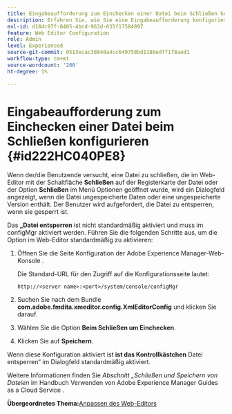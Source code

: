```yaml
---
title: Eingabeaufforderung zum Einchecken einer Datei beim Schließen konfigurieren
description: Erfahren Sie, wie Sie eine Eingabeaufforderung konfigurieren, um beim Schließen eine Datei einzuchecken
exl-id: d184c97f-8405-4bcd-963d-635f17584897
feature: Web Editor Configuration
role: Admin
level: Experienced
source-git-commit: 0513ecac38840a4cc649758bd1180edff1f8aed1
workflow-type: tm+mt
source-wordcount: '200'
ht-degree: 1%

---
```


# Eingabeaufforderung zum Einchecken einer Datei beim Schließen konfigurieren {#id222HC040PE8}

Wenn der/die Benutzende versucht, eine Datei zu schließen, die im Web-Editor mit der Schaltfläche **Schließen** auf der Registerkarte der Datei oder der Option **Schließen** im Menü Optionen geöffnet wurde, wird ein Dialogfeld angezeigt, wenn die Datei ungespeicherte Daten oder eine ungespeicherte Version enthält. Der Benutzer wird aufgefordert, die Datei zu entsperren, wenn sie gesperrt ist.

Das **„Datei entsperren** ist nicht standardmäßig aktiviert und muss im configMgr aktiviert werden. Führen Sie die folgenden Schritte aus, um die Option im Web-Editor standardmäßig zu aktivieren:

1. Öffnen Sie die Seite Konfiguration der Adobe Experience Manager-Web-Konsole .

   Die Standard-URL für den Zugriff auf die Konfigurationsseite lautet:

   ```http
   http://<server name>:<port>/system/console/configMgr
   ```

1. Suchen Sie nach dem Bundle **com.adobe.fmdita.xmeditor.config.XmlEditorConfig** und klicken Sie darauf.

1. Wählen Sie die Option **Beim Schließen um Einchecken**.

1. Klicken Sie auf **Speichern**.


Wenn diese Konfiguration aktiviert ist **ist das Kontrollkästchen** Datei entsperren“ im Dialogfeld standardmäßig aktiviert.

Weitere Informationen finden Sie *Abschnitt „Schließen und Speichern von Dateien* im Handbuch Verwenden von Adobe Experience Manager Guides as a Cloud Service .

**Übergeordnetes Thema:**&#x200B;[&#x200B; Anpassen des Web-Editors](conf-web-editor.md)
